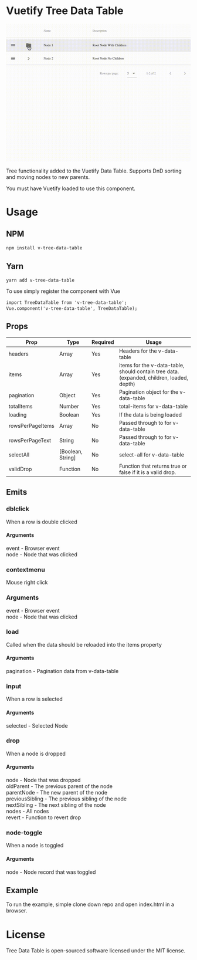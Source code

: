 # Vuetify Tree Data Table

![](TreeGrid.gif)

Tree functionality added to the Vuetify Data Table. Supports DnD sorting and moving nodes to new parents.

You must have Vuetify loaded to use this component.

# Usage

## NPM

```
npm install v-tree-data-table
```

## Yarn

```
yarn add v-tree-data-table
```

To use simply register the component with Vue

```
import TreeDataTable from 'v-tree-data-table';
Vue.component('v-tree-data-table', TreeDataTable);
```

## Props

| Prop             | Type              | Required | Usage                                                                                                                                                                                                                      |
| ---------------- | ----------------- | -------- | -------------------------------------------------------------------------------------------------------------------------------------------------------------------------------------------------------------------------- |
| headers          | Array             | Yes      | Headers for the v-data-table                                                                                                                                                                                               |
| items            | Array             | Yes      | items for the v-data-table, should contain tree data. (expanded, children, loaded, depth)                                                                                                                                  |
| pagination       | Object            | Yes      | Pagination object for the v-data-table                                                                                                                                                                                     |
| totalItems       | Number            | Yes      | total-items for v-data-table                                                                                                                                                                                               |
| loading          | Boolean           | Yes      | If the data is being loaded                                                                                                                                                                                                |
| rowsPerPageItems | Array             | No       | Passed through to for v-data-table                                                                                                                                                                                         |
| rowsPerPageText  | String            | No       | Passed through to for v-data-table                                                                                                                                                                                         |
| selectAll        | [Boolean, String] | No       | select-all for v-data-table                                                                                                                                                                                                |
| validDrop        | Function          | No       | Function that returns true or false if it is a valid drop. |

## Emits

### dblclick

When a row is double clicked

#### Arguments

event - Browser event<br/>
node - Node that was clicked

### contextmenu

Mouse right click

### Arguments

event - Browser event<br/>
node - Node that was clicked

### load

Called when the data should be reloaded into the items property

#### Arguments

pagination - Pagination data from v-data-table

### input

When a row is selected

#### Arguments

selected - Selected Node

### drop

When a node is dropped

#### Arguments

node - Node that was dropped<br/>
oldParent - The previous parent of the node<br/>
parentNode - The new parent of the node<br/>
previousSibling - The previous sibling of the node<br/>
nextSibling - The next sibling of the node<br/>
nodes - All nodes<br/>
revert - Function to revert drop<br/>

### node-toggle

When a node is toggled

#### Arguments

node - Node record that was toggled

## Example

To run the example, simple clone down repo and open index.html in a browser.

# License

Tree Data Table is open-sourced software licensed under the MIT license.
